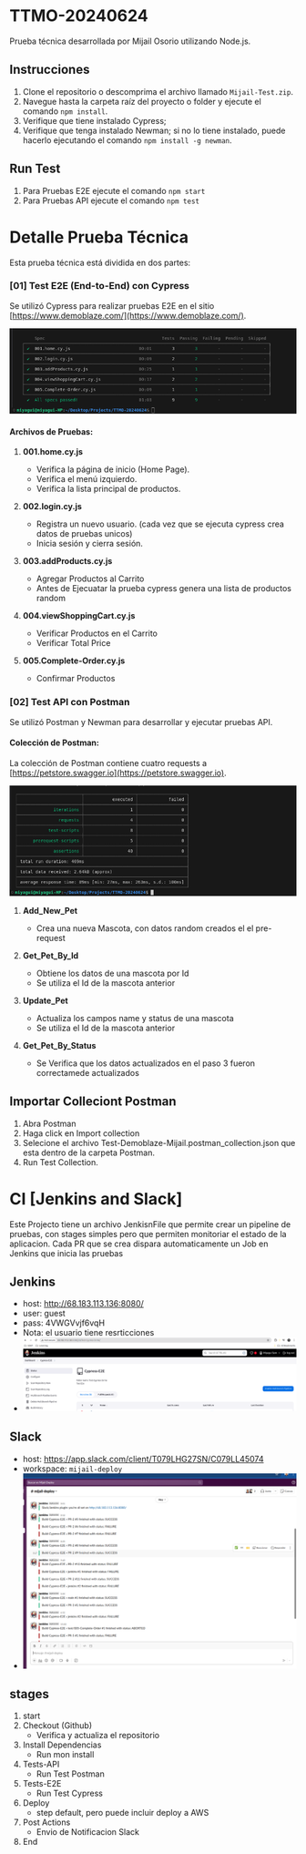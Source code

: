 # TTMO-20240624

Prueba técnica desarrollada por Mijail Osorio utilizando Node.js.

## Instrucciones

1. Clone el repositorio o descomprima el archivo llamado `Mijail-Test.zip`.
2. Navegue hasta la carpeta raíz del proyecto o folder y ejecute el comando `npm install`.
3. Verifique que tiene instalado Cypress;
4. Verifique que tenga instalado Newman; si no lo tiene instalado, puede hacerlo ejecutando el comando `npm install -g newman`.

## Run Test
1. Para Pruebas E2E ejecute el comando `npm start`
2. Para Pruebas API ejecute el comando `npm test`

# Detalle Prueba Técnica

Esta prueba técnica está dividida en dos partes:

### [01] Test E2E (End-to-End) con Cypress

Se utilizó Cypress para realizar pruebas E2E en el sitio [https://www.demoblaze.com/](https://www.demoblaze.com/).

![alt text](image.png)

#### Archivos de Pruebas:

1. **001.home.cy.js**
   - Verifica la página de inicio (Home Page).
   - Verifica el menú izquierdo.
   - Verifica la lista principal de productos.

2. **002.login.cy.js**
   - Registra un nuevo usuario. (cada vez que se ejecuta cypress crea datos de pruebas unicos)
   - Inicia sesión y cierra sesión.

3. **003.addProducts.cy.js**
   - Agregar Productos al Carrito
   - Antes de Ejecuatar la prueba cypress genera una lista de productos random

4. **004.viewShoppingCart.cy.js**
   - Verificar Productos en el Carrito
   - Verificar Total Price

5. **005.Complete-Order.cy.js**
   - Confirmar Productos 

### [02] Test API con Postman

Se utilizó Postman y Newman para desarrollar y ejecutar pruebas API.

#### Colección de Postman:

La colección de Postman contiene cuatro requests a [https://petstore.swagger.io](https://petstore.swagger.io).

![alt text](image-1.png)

1. **Add_New_Pet**
   - Crea una nueva Mascota, con datos random creados el el pre-request

2. **Get_Pet_By_Id**
   - Obtiene los datos de una mascota por Id
   - Se utiliza el Id de la mascota anterior

3. **Update_Pet**
   - Actualiza los campos name y status de una mascota
   - Se utiliza el Id de la mascota anterior

4. **Get_Pet_By_Status**
   - Se Verifica que los datos actualizados en el paso 3 fueron correctamede actualizados

## Importar Colleciont Postman
1. Abra Postman
2. Haga click en Import collection
3. Selecione el archivo Test-Demoblaze-Mijail.postman_collection.json que esta dentro de la carpeta Postman.
4. Run Test Collection.

# CI [Jenkins and Slack]
Este Projecto tiene un archivo JenkisnFile que permite crear un pipeline de pruebas, con stages simples pero que permiten  monitoriar el estado de la aplicacion.
Cada PR que se crea dispara automaticamente un Job en Jenkins que inicia las pruebas

## Jenkins
   - host: http://68.183.113.136:8080/
   - user: guest
   - pass: 4VWGVvjf6vqH
   - Nota: el usuario tiene resrticciones
   - ![alt text](image-3.png)

## Slack 
   - host: https://app.slack.com/client/T079LHG27SN/C079LL45074
   - workspace: `mijail-deploy`
   - ![alt text](image-2.png)

## stages
1. start
2. Checkout (Github)
    - Verifica y actualiza el repositorio
3. Install Dependencias
    - Run mon install
4. Tests-API
   - Run Test Postman
5. Tests-E2E
   - Run Test Cypress
6. Deploy
   - step default, pero puede incluir deploy a AWS
7. Post Actions
   - Envio de Notificacion Slack
8. End
